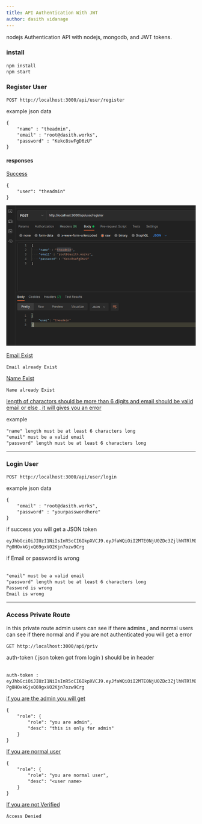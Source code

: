 ```yaml
---
title: API Authentication With JWT
author: dasith vidanage
---
```


nodejs Authentication API with nodejs, mongodb, and JWT tokens.

### install 

```
npm install
npm start

```


### Register User 

```
POST http://localhost:3000/api/user/register

```

example json data

```
{
    "name" : "theadmin",
    "email" : "root@dasith.works",
    "password" : "Kekc8swFgD6zU"
}

```

#### responses 

<u> Success </u>


```
{
    "user": "theadmin"
}

```

<img src='https://raw.githubusercontent.com/dasithsv/API-Authentication-With-JWT/main/images/createacc.png?token=AP6ULZTGF4X6SC46OD2F7D3BDWTC6'>


<u> Email Exist  </u>


```
Email already Exist

```

<u> Name Exist  </u>


```
Name already Exist

```

<u> length of charactors should be more than 6 digits and email should be valid email or else , it will gives you an error </u>

example 


```
"name" length must be at least 6 characters long
"email" must be a valid email
"password" length must be at least 6 characters long

```


---


### Login User 

```
POST http://localhost:3000/api/user/login

```

example json data

```
{
    "email" : "root@dasith.works",
    "password" : "yourpasswordhere"
}

```

if success you will get a JSON token 

```
eyJhbGciOiJIUzI1NiIsInR5cCI6IkpXVCJ9.eyJfaWQiOiI2MTE0NjU0ZDc3ZjlhNTRlMDBmMDU3NzciLCJuYW1lIjoidGhlYWRtaW4iLCJlbWFpbCI6InJvb3RAZGFzaXRoLndvcmtzIiwiaWF0IjoxNjI4NzI3NjY5fQ.PFJldSFVDrSoJ-Pg0HOxkGjxQ69gxVO2Kjn7ozw9Crg

```


if Email or password is wrong 

```

"email" must be a valid email
"password" length must be at least 6 characters long
Password is wrong
Email is wrong

```

---

### Access Private Route 

in this private route admin users can see if there admins , and normal users can see if there normal and if you are not authenticated you will get a error

```
GET http://localhost:3000/api/priv

```

auth-token ( json token got from login ) should be in header 

```

auth-token : eyJhbGciOiJIUzI1NiIsInR5cCI6IkpXVCJ9.eyJfaWQiOiI2MTE0NjU0ZDc3ZjlhNTRlMDBmMDU3NzciLCJuYW1lIjoidGhlYWRtaW4iLCJlbWFpbCI6InJvb3RAZGFzaXRoLndvcmtzIiwiaWF0IjoxNjI4NzI3NjY5fQ.PFJldSFVDrSoJ-Pg0HOxkGjxQ69gxVO2Kjn7ozw9Crg

```


<u> if you are the admin you will get </u>

```
{
    "role": {
        "role": "you are admin",
        "desc": "this is only for admin"
    }
}

```


<u> If you are normal user  </u>


```
{
    "role": {
        "role": "you are normal user",
        "desc": "<user name>
    }
}

```

<u> If you are not Verified </u>

```
Access Denied

```